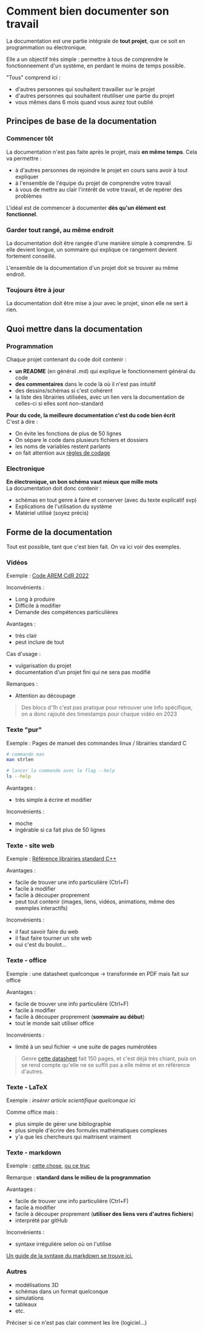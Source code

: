 # Comment bien documenter son travail

La documentation est une partie intégrale de **tout projet**, que ce soit en programmation ou électronique.

Elle a un objectif très simple : permettre à tous de comprendre le fonctionneement d'un système, en perdant le moins de temps possible.

"Tous" comprend ici :
- d'autres personnes qui souhaitent travailler sur le projet
- d'autres personnes qui souhaitent réutiliser une partie du projet
- vous mêmes dans 6 mois quand vous aurez tout oublié

## Principes de base de la documentation

### Commencer tôt

La documentation n'est pas faite après le projet, mais **en même temps**. Cela va permettre :
- à d'autres personnes de rejoindre le projet en cours sans avoir à tout expliquer
- à l'ensemble de l'équipe du projet de comprendre votre travail
- à vous de mettre au clair l'intérêt de votre travail, et de repérer des problèmes

L'idéal est de commencer à documenter **dès qu'un élément est fonctionnel**.

### Garder tout rangé, au même endroit

La documentation doit être rangée d'une manière simple à comprendre. Si elle devient longue, un sommaire qui explique ce rangement devient fortement conseillé.

L'ensemble de la documentation d'un projet doit se trouver au même endroit.

### Toujours être à jour

La documentation doit être mise à jour avec le projet, sinon elle ne sert à rien.

## Quoi mettre dans la documentation 

### Programmation

Chaque projet contenant du code doit contenir :
- **un README** (en général .md) qui explique le fonctionnement général du code
- **des commentaires** dans le code là où il n'est pas intuitif
- des dessins/schémas si c'est cohérent
- la liste des librairies utilisées, avec un lien vers la documentation de celles-ci si elles sont non-standard

**Pour du code, la meilleure documentation c'est du code bien écrit**  
C'est à dire :
- On évite les fonctions de plus de 50 lignes
- On sépare le code dans plusieurs fichiers et dossiers
- les noms de variables restent parlants
- on fait attention aux [règles de codage](https://fr.wikipedia.org/wiki/R%C3%A8gles_de_codage#:~:text=Les%20r%C3%A8gles%20de%20codage%20s%27articulent%20autour%20de%20plusieurs,code%20source%20Recommandations%20sur%20la%20d%C3%A9claration%20des%20variables)

### Electronique

**En électronique, un bon schéma vaut mieux que mille mots**  
La documentation doit donc contenir :
- schémas en tout genre à faire et conserver (avec du texte explicatif svp)
- Explications de l'utilisation du système
- Matériel utilisé (soyez précis)

## Forme de la documentation

Tout est possible, tant que c'est bien fait. On va ici voir des exemples.

### Vidéos

Exemple : [Code AREM CdR 2022](https://www.youtube.com/playlist?list=PLIzFWC3vmmyIB0DskwA88rnXii7TlwJEb)

Inconvénients :
- Long à produire
- Difficile à modifier
- Demande des compétences particulières

Avantages :
- très clair
- peut inclure de tout

Cas d'usage :
- vulgarisation du projet
- documentation d'un projet fini qui ne sera pas modifié

Remarques :
- Attention au découpage 
> Des blocs d'1h c'est pas pratique pour retrouver une info spécifique, 
> on a donc rajouté des timestamps pour chaque vidéo en 2023

### Texte "pur"

Exemple : Pages de manuel des commandes linux / librairies standard C

```sh
# commande man
man strlen

# lancer la commande avec le flag --help
ls --help
```

Avantages :
- très simple à écrire et modifier

Inconvénients :
- moche
- ingérable si ca fait plus de 50 lignes

### Texte - site web

Exemple : [Référence librairies standard C++](https://en.cppreference.com/w/)

Avantages :
- facile de trouver une info particulière (Ctrl+F)
- facile à modifier
- facile à découper proprement
- peut tout contenir (images, liens, vidéos, animations, même des exemples interactifs)

Inconvénients :
- il faut savoir faire du web
- il faut faire tourner un site web
- oui c'est du boulot...

### Texte - office

Exemple : une datasheet quelconque -> transformée en PDF mais fait sur office

Avantages :
- facile de trouver une info particulière (Ctrl+F)
- facile à modifier
- facile à découper proprement (**sommaire au début**)
- tout le monde sait utiliser office

Inconvénients :
- limité à un seul fichier -> une suite de pages numérotées
> Genre [cette datasheet](https://www.st.com/resource/en/datasheet/stm32l432kc.pdf) fait 150 pages, et c'est déjà très chiant, puis on se rend compte qu'elle ne se suffit pas a elle même et en référence d'autres.

### Texte - LaTeX

Exemple : *insérer article scientifique quelconque ici*

Comme office mais :
- plus simple de gérer une bibliographie
- plus simple d'écrire des formules mathématiques complexes
- y'a que les chercheurs qui maitrisent vraiment

### Texte - markdown

Exemple : [cette chose](../images/nvm.md), [ou ce truc](./5-Documentation.md#texte---markdown)

Remarque : **standard dans le milieu de la programmation**

Avantages :
- facile de trouver une info particulière (Ctrl+F)
- facile à modifier
- facile à découper proprement (**utiliser des liens vers d'autres fichiers**)
- interprété par gitHub

Inconvénients : 
- syntaxe irrégulière selon où on l'utilise

[Un guide de la syntaxe du markdown se trouve ici.](./Markdown-syntaxe.md)

### Autres

- modélisations 3D
- schémas dans un format quelconque
- simulations
- tableaux
- etc.

Préciser si ce n'est pas clair comment les lire (logiciel...)
